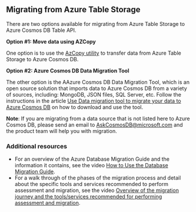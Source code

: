 ## Migrating from Azure Table Storage

There are two options available for migrating from Azure Table Storage to Azure Cosmos DB Table API.

**Option #1: Move data using AZCopy** 

One option is to use the [AzCopy utility](https://docs.microsoft.com/en-us/azure/storage/common/storage-use-azcopy?toc=%2fazure%2fstorage%2fblobs%2ftoc.json) to transfer data from
Azure Table Storage to Azure Cosmos DB.

**Option #2: Azure Cosmos DB Data Migration Tool**

The other option is the AAzure Cosmos DB Data Migration Tool, which is an open source solution that imports data to Azure Cosmos DB from a variety of sources, including: MongoDB, JSON files, SQL Server, etc.
Follow the instructions in the article [Use Data migration tool to migrate your data to Azure Cosmos DB](https://docs.microsoft.com/azure/cosmos-db/import-data) on how to download and use the tool.

**Note**: If you are migrating from a data source that is not listed here to Azure Cosmos DB, please send an email to [AskCosmosDB@microsoft.com](mailto:AskCosmosDB@microsoft.com) and the product team will help you with migration.

### Additional resources

- For an overview of the Azure Database Migration Guide and the information it contains, see the video [How to Use the Database Migration Guide](https://azure.microsoft.com/resources/videos/how-to-use-the-azure-database-migration-guide/).
- For a walk through of the phases of the migration process and detail about the specific tools and services recommended to perform assessment and migration, see the video [Overview of the migration journey and the tools/services recommended for performing assessment and migration](https://azure.microsoft.com/resources/videos/overview-of-migration-and-recommended-tools-services/).
